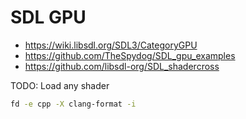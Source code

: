 # SDL GPU

+ https://wiki.libsdl.org/SDL3/CategoryGPU
+ https://github.com/TheSpydog/SDL_gpu_examples
+ https://github.com/libsdl-org/SDL_shadercross

TODO: Load any shader

```sh
fd -e cpp -X clang-format -i
```


